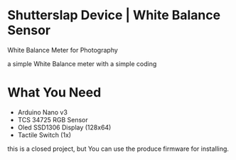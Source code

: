 # Shutterslap Device | White Balance Sensor
White Balance Meter for Photography

a simple White Balance meter with a simple coding

# What You Need
* Arduino Nano v3
* TCS 34725 RGB Sensor
* Oled SSD1306 Display (128x64)
* Tactile Switch (1x)

this is a closed project, but You can use the produce firmware for installing.

